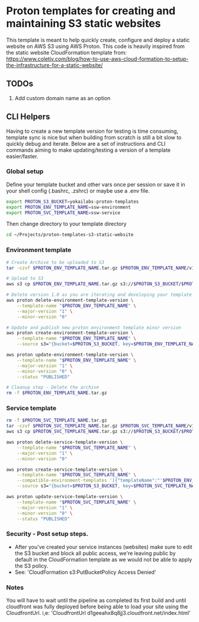 # Proton templates for creating and maintaining S3 static websites

This template is meant to help quickly create, configure and deploy a static website on AWS S3 using AWS Proton.
This code is heavily inspired from the static website CloudFormation template from: https://www.coletiv.com/blog/how-to-use-aws-cloud-formation-to-setup-the-infrastructure-for-a-static-website/

## TODOs

1. Add custom domain name as an option

## CLI Helpers

Having to create a new template version for testing is time consuming, template sync is nice but when building from scratch is still a bit slow to quickly debug and iterate. Below are a set of instructions and CLI commands aiming to make updating/testing a version of a template easier/faster.

### Global setup

Define your template bucket and other vars once per session or save it in your shell config (.bashrc, .zshrc) or maybe use a .env file.

```bash
export PROTON_S3_BUCKET=yokailabs-proton-templates
export PROTON_ENV_TEMPLATE_NAME=ssw-environment
export PROTON_SVC_TEMPLATE_NAME=ssw-service
```

Then change directory to your template directory

```bash
cd ~/Projects/proton-templates-s3-static-website
```

### Environment template

```bash
# Create Archive to be uploaded to S3
tar -czvf $PROTON_ENV_TEMPLATE_NAME.tar.gz $PROTON_ENV_TEMPLATE_NAME/v1

# Upload to S3
aws s3 cp $PROTON_ENV_TEMPLATE_NAME.tar.gz s3://$PROTON_S3_BUCKET/$PROTON_ENV_TEMPLATE_NAME.tar.gz

# Delete version 1.0 as you are iterating and developing your template ...
aws proton delete-environment-template-version \
    --template-name "$PROTON_ENV_TEMPLATE_NAME" \
    --major-version "1" \
    --minor-version "0"

# Update and publish new proton environment template minor version
aws proton create-environment-template-version \
    --template-name "$PROTON_ENV_TEMPLATE_NAME" \
    --source s3="{bucket=$PROTON_S3_BUCKET, key=$PROTON_ENV_TEMPLATE_NAME.tar.gz}"

aws proton update-environment-template-version \
    --template-name "$PROTON_ENV_TEMPLATE_NAME" \
    --major-version "1" \
    --minor-version "0" \
    --status "PUBLISHED"

# Cleanup step - Delete the archive
rm -f $PROTON_ENV_TEMPLATE_NAME.tar.gz
```

### Service template

```bash
rm -f $PROTON_SVC_TEMPLATE_NAME.tar.gz
tar -czvf $PROTON_SVC_TEMPLATE_NAME.tar.gz $PROTON_SVC_TEMPLATE_NAME/v1
aws s3 cp $PROTON_SVC_TEMPLATE_NAME.tar.gz s3://$PROTON_S3_BUCKET/$PROTON_SVC_TEMPLATE_NAME.tar.gz

aws proton delete-service-template-version \
    --template-name "$PROTON_SVC_TEMPLATE_NAME" \
    --major-version "1" \
    --minor-version "0"

aws proton create-service-template-version \
    --template-name "$PROTON_SVC_TEMPLATE_NAME" \
    --compatible-environment-templates '[{"templateName":"'$PROTON_ENV_TEMPLATE_NAME'","majorVersion":"1" }]' \
    --source s3="{bucket=$PROTON_S3_BUCKET, key=$PROTON_SVC_TEMPLATE_NAME.tar.gz}"

aws proton update-service-template-version \
    --template-name "$PROTON_SVC_TEMPLATE_NAME" \
    --major-version "1" \
    --minor-version "0" \
    --status "PUBLISHED"
```

### Security - Post setup steps.

* After you've created your service instances (websites) make sure to edit the S3 bucket and block all public access, we're leaving public by default in the CloudFormation template as we would not be able to apply the S3 policy.
* See: 'CloudFormation s3:PutBucketPolicy Access Denied'

### Notes

You will have to wait until the pipeline as completed its first build and until cloudfront was fully deployed before being able to load your site using the CloudfrontUrl.
i,e: 'CloudfrontUrl	d1geeahx8q8jj3.cloudfront.net/index.html'